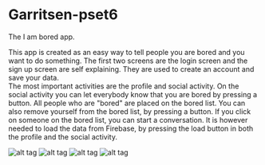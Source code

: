 # Garritsen-pset6
The I am bored app.

This app is created as an easy way to tell people you are bored and you want to do something. The first two screens are the login screen
and the sign up screen are self explaining. They are used to create an account and save your data.  
The most important activities are the profile and social activity. On the social activity you can let everybody know that you are bored
by pressing a button. All people who are "bored" are placed on the bored list. You can also remove yourself from the bored list, by pressing
a button. If you click on someone on the bored list, you can start a conversation. It is however needed to load the data from Firebase,
by pressing the load button in both the profile and the social activity.

![alt tag](https://github.com/tobiasxg/Garritsen-pset6/blob/master/Docs-pset6/ss1.jpeg)
![alt tag](https://github.com/tobiasxg/Garritsen-pset6/blob/master/Docs-pset6/ss2.jpeg)
![alt tag](https://github.com/tobiasxg/Garritsen-pset6/blob/master/Docs-pset6/ss3.jpeg)
![alt tag](https://github.com/tobiasxg/Garritsen-pset6/blob/master/Docs-pset6/ss4.jpeg)

